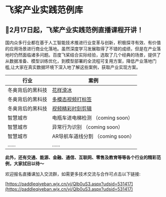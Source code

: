 # 飞桨产业实践范例库

## 🎉**2月17日**起，飞桨产业实践范例直播课程开讲！

国内众多行业都在基于人工智能技术推进行业变革与创新，积极探寻有效、有价值的应用场景进行商业化落地。虽然深度学习发展取得了不错的成绩，但是在产业落地时仍然面临诸多问题。百度飞桨结合实际经验，选取了几个经典的场景，提供了从数据准备、模型训练优化，到模型部署的全流程可复用方案，降低产业落地门槛,让大家在真实数据环境下深入地了解这些案例，获取产业实现方案。

| 行业             | 案例                                                         |
| ---------------- | ------------------------------------------------------------ |
| 冬奥背后的黑科技 | [花样滑冰](https://github.com/PaddlePaddle/awesome-DeepLearning/tree/master/Paddle_Industry_Practice_Sample_Library/Figure_Skating) |
| 冬奥背后的黑科技 | [多模态视频打标签](https://github.com/PaddlePaddle/awesome-DeepLearning/tree/master/Paddle_Industry_Practice_Sample_Library/MultimodalVideoTag) |
| 冬奥背后的黑科技 | [视频精彩时刻剪辑](https://github.com/PaddlePaddle/awesome-DeepLearning/tree/master/Paddle_Industry_Practice_Sample_Library/Football_Action) |
| 智慧城市         | 电瓶车进电梯检测 （coming soon）                             |
| 智慧城市         | 异常行为识别 （coming soon）                                 |
| 智慧城市         | AR导航车道线分割 （coming soon）                             |
| ......           | ......                                                       |

**此外，还有交通、能源、金融、通信、互联网、零售及教育等等各个行业的精彩范例，大家拭目以待～**

欢迎报名直播课加入交流群，如需更多技术交流与合作可点击以下链接:

[https://paddleqiyeban.wjx.cn/vj/Qlb0uS3.aspx?udsid=531417](https://paddleqiyeban.wjx.cn/vj/Qlb0uS3.aspx?udsid=531417)


